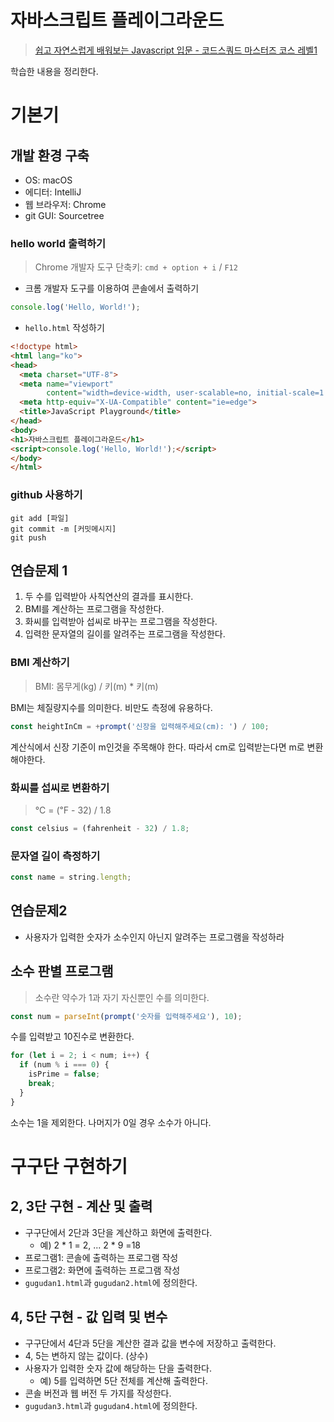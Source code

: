# 자바스크립트 플레이그라운드

> [쉽고 자연스럽게 배워보는 Javascript 입문 - 코드스쿼드 마스터즈 코스 레벨1](https://www.inflearn.com/course/javascript-%EC%9E%90%EB%B0%94%EC%8A%A4%ED%81%AC%EB%A6%BD%ED%8A%B8-codesquad-masters_lv1)

학습한 내용을 정리한다.

# 기본기

## 개발 환경 구축

* OS: macOS
* 에디터: IntelliJ
* 웹 브라우저: Chrome
* git GUI: Sourcetree

### hello world 출력하기

> Chrome 개발자 도구 단축키: `cmd + option + i` / `F12`

* 크롬 개발자 도구를 이용하여 콘솔에서 출력하기

```javascript
console.log('Hello, World!');
```

* `hello.html` 작성하기

```html
<!doctype html>
<html lang="ko">
<head>
  <meta charset="UTF-8">
  <meta name="viewport"
        content="width=device-width, user-scalable=no, initial-scale=1.0, maximum-scale=1.0, minimum-scale=1.0">
  <meta http-equiv="X-UA-Compatible" content="ie=edge">
  <title>JavaScript Playground</title>
</head>
<body>
<h1>자바스크립트 플레이그라운드</h1>
<script>console.log('Hello, World!');</script>
</body>
</html>
```

### github 사용하기

```shell
git add [파일]
git commit -m [커밋메시지]
git push
```

## 연습문제 1

1. 두 수를 입력받아 사칙연산의 결과를 표시한다.
2. BMI를 계산하는 프로그램을 작성한다.
3. 화씨를 입력받아 섭씨로 바꾸는 프로그램을 작성한다.
4. 입력한 문자열의 길이를 알려주는 프로그램을 작성한다.

### BMI 계산하기

> BMI: 몸무게(kg) / 키(m) * 키(m)

BMI는 체질량지수를 의미한다. 비만도 측정에 유용하다.

```javascript
const heightInCm = +prompt('신장을 입력해주세요(cm): ') / 100;
```

계산식에서 신장 기준이 m인것을 주목해야 한다. 따라서 cm로 입력받는다면 m로 변환 해야한다.

### 화씨를 섭씨로 변환하기

> ℃ = (℉ - 32) / 1.8

```javascript
const celsius = (fahrenheit - 32) / 1.8;
```

### 문자열 길이 측정하기

```javascript
const name = string.length;
```

## 연습문제2

* 사용자가 입력한 숫자가 소수인지 아닌지 알려주는 프로그램을 작성하라

## 소수 판별 프로그램

> 소수란 약수가 1과 자기 자신뿐인 수를 의미한다.

```javascript
const num = parseInt(prompt('숫자를 입력해주세요'), 10);
```

수를 입력받고 10진수로 변환한다.

```javascript
for (let i = 2; i < num; i++) {
  if (num % i === 0) {
    isPrime = false;
    break;
  }
}
```

소수는 1을 제외한다. 나머지가 0일 경우 소수가 아니다.

# 구구단 구현하기

## 2, 3단 구현 - 계산 및 출력

* 구구단에서 2단과 3단을 계산하고 화면에 출력한다.
    * 예) 2 * 1 = 2, ... 2 * 9 =18
* 프로그램1: 콘솔에 출력하는 프로그램 작성
* 프로그램2: 화면에 출력하는 프로그램 작성
* `gugudan1.html`과 `gugudan2.html`에 정의한다.

## 4, 5단 구현 - 값 입력 및 변수

* 구구단에서 4단과 5단을 계산한 결과 값을 변수에 저장하고 출력한다.
* 4, 5는 변하지 않는 값이다. (상수)
* 사용자가 입력한 숫자 값에 해당하는 단을 출력한다.
    * 예) 5를 입력하면 5단 전체를 계산해 출력한다.
* 콘솔 버전과 웹 버전 두 가지를 작성한다.
* `gugudan3.html`과 `gugudan4.html`에 정의한다.